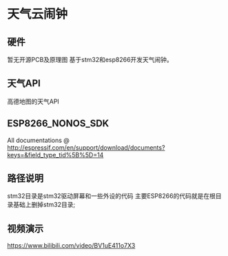 # 天气云闹钟

## 硬件
暂无开源PCB及原理图
基于stm32和esp8266开发天气闹钟。

## 天气API
高德地图的天气API

## ESP8266_NONOS_SDK
All documentations @ http://espressif.com/en/support/download/documents?keys=&field_type_tid%5B%5D=14

## 路径说明
stm32目录是stm32驱动屏幕和一些外设的代码
主要ESP8266的代码就是在根目录基础上删掉stm32目录;

## 视频演示
https://www.bilibili.com/video/BV1uE411o7X3
